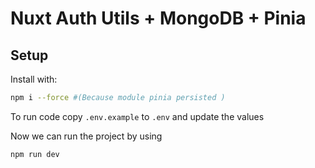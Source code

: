 # Nuxt Auth Utils + MongoDB + Pinia

## Setup

Install with:
```sh
npm i --force #(Because module pinia persisted )
```

To run code copy `.env.example` to  `.env` and update the values

Now we can run the project by using
```sh
npm run dev
```

